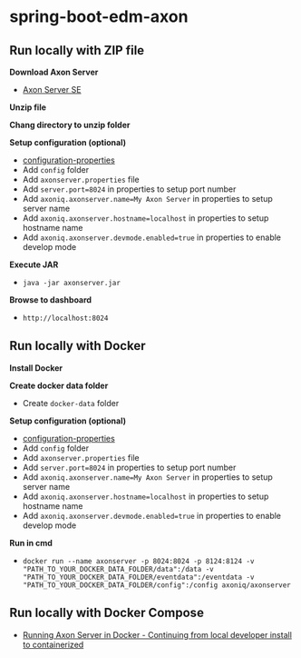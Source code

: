 # spring-boot-edm-axon

## Run locally with ZIP file

__Download Axon Server__
- [Axon Server SE](https://docs.axoniq.io/reference-guide/axon-server/installation/local-installation/axon-server-se)

__Unzip file__

__Chang directory to unzip folder__

__Setup configuration (optional)__
* [configuration-properties](https://docs.axoniq.io/reference-guide/axon-server/administration/admin-configuration/configuration#configuration-properties)
* Add `config` folder
* Add `axonserver.properties` file
* Add `server.port=8024` in properties to setup port number
* Add `axoniq.axonserver.name=My Axon Server` in properties to setup server name
* Add `axoniq.axonserver.hostname=localhost` in properties to setup hostname name
* Add `axoniq.axonserver.devmode.enabled=true` in properties to enable develop mode

__Execute JAR__
- `java -jar axonserver.jar`

__Browse to dashboard__
- `http://localhost:8024`

## Run locally with Docker

__Install Docker__

__Create docker data folder__
* Create `docker-data` folder

__Setup configuration (optional)__
* [configuration-properties](https://docs.axoniq.io/reference-guide/axon-server/administration/admin-configuration/configuration#configuration-properties)
* Add `config` folder
* Add `axonserver.properties` file
* Add `server.port=8024` in properties to setup port number
* Add `axoniq.axonserver.name=My Axon Server` in properties to setup server name
* Add `axoniq.axonserver.hostname=localhost` in properties to setup hostname name
* Add `axoniq.axonserver.devmode.enabled=true` in properties to enable develop mode

__Run in cmd__
* `docker run --name axonserver -p 8024:8024 -p 8124:8124 -v "PATH_TO_YOUR_DOCKER_DATA_FOLDER/data":/data -v "PATH_TO_YOUR_DOCKER_DATA_FOLDER/eventdata":/eventdata -v "PATH_TO_YOUR_DOCKER_DATA_FOLDER/config":/config axoniq/axonserver`

## Run locally with Docker Compose

* [Running Axon Server in Docker - Continuing from local developer install to containerized](https://developer.axoniq.io/w/running-axon-server-in-docker-continuing-from-local-developer-install-to-containerized)

